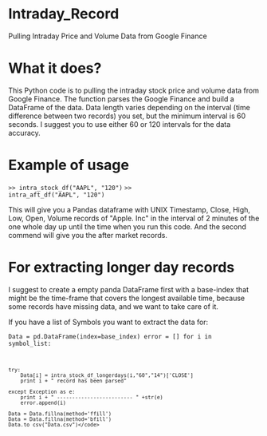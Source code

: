 # Intraday_Record
Pulling Intraday Price and Volume Data from Google Finance

# What it does?
This Python code is to pulling the intraday stock price and volume data from Google Finance. 
The function parses the Google Finance and build a DataFrame of the data. Data length varies depending on the interval (time difference between two records) you set, 
but the minimum interval is 60 seconds. I suggest you to use either 60 or 120 intervals for the data accuracy. 

# Example of usage

<code>>> intra_stock_df("AAPL", "120")</code>
<code>>> intra_aft_df("AAPL", "120")</code>

This will give you a Pandas dataframe with UNIX Timestamp, Close, High, Low, Open, Volume records of "Apple. Inc" in the interval of 2 minutes of the one whole day up until the time when you run this code. And the second commend will give you the after market records.

# For extracting longer day records

I suggest to create a empty panda DataFrame first with a base-index that might be the time-frame that covers the longest available time, because some records have missing data, and we want to take care of it.

If you have a list of Symbols you want to extract the data for:

<code>Data = pd.DataFrame(index=base_index)
error = []
for i in symbol_list:
	
	try:
		Data[i] = intra_stock_df_longerdays(i,"60","14")['CLOSE']
		print i + " record has been parsed"
	
	except Exception as e:
		print i + " ------------------------- " +str(e)		
		error.append(i)		
		
	Data = Data.fillna(method='ffill')
	Data = Data.fillna(method='bfill')
	Data.to_csv("Data.csv")</code>
